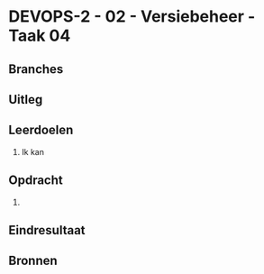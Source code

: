 # DEVOPS-2 - 02 - Versiebeheer - Taak 04

## Branches

## Uitleg


## Leerdoelen

1. Ik kan

## Opdracht

1.  

## Eindresultaat



## Bronnen